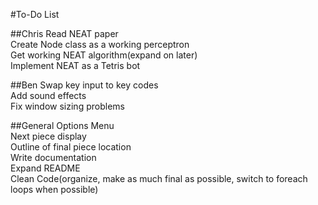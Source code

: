 #To-Do List

##Chris
Read NEAT paper<br/>
Create Node class as a working perceptron<br/>
Get working NEAT algorithm(expand on later)<br/>
Implement NEAT as a Tetris bot

##Ben
Swap key input to key codes<br/>
Add sound effects<br/>
Fix window sizing problems

##General
Options Menu<br/>
Next piece display<br/>
Outline of final piece location<br/>
Write documentation<br/>
Expand README<br/>
Clean Code(organize, make as much final as possible, switch to foreach loops when possible)
